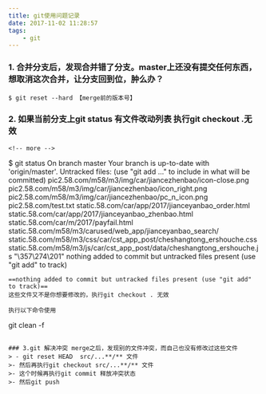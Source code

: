```yaml
---
title: git使用问题记录
date: 2017-11-02 11:28:57
tags:
	- git
---
```

### 1. 合并分支后，发现合并错了分支。master上还没有提交任何东西，想取消这次合并，让分支回到位，肿么办？
```
$ git reset --hard 【merge前的版本号】
``` 
### 2. 如果当前分支上git status 有文件改动列表 执行git checkout .无效
```
<!-- more -->

```
$ git status
On branch master
Your branch is up-to-date with 'origin/master'.
Untracked files:
(use "git add <file>..." to include in what will be committed)
pic2.58.com/m58/m3/img/car/jiancezhenbao/icon-close.png
pic2.58.com/m58/m3/img/car/jiancezhenbao/icon_right.png
pic2.58.com/m58/m3/img/car/jiancezhenbao/pc_n_icon.png
pic2.58.com/test.txt
static.58.com/car/app/2017/jianceyanbao_order.html
static.58.com/car/app/2017/jianceyanbao_zhenbao.html
static.58.com/car/m/2017/payfail.html
static.58.com/m58/m3/carused/web_app/jianceyanbao_search/
static.58.com/m58/m3/css/car/cst_app_post/cheshangtong_ershouche.css
static.58.com/m58/m3/js/car/cst_app_post/data/cheshangtong_ershouche.js
"\357\274\201"
nothing added to commit but untracked files present (use "git add" to track)
```
==nothing added to commit but untracked files present (use "git add" to track)==
这些文件又不是你想要修改的，执行git checkout . 无效

执行以下命令使用 
```
git clean -f     
```

### 3.git 解决冲突 merge之后，发现别的文件冲突，而自己也没有修改过这些文件
> - git reset HEAD  src/...**/** 文件
>- 然后再执行git checkout src/...**/** 文件
>- 这个时候再执行git commit 释放冲突状态
>- 然后git push

